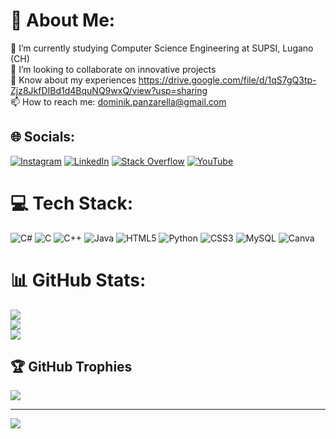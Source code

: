 # 💫 About Me:
🔭 I’m currently studying Computer Science Engineering at SUPSI, Lugano (CH)<br>👯 I’m looking to collaborate on innovative projects<br>📄 Know about my experiences https://drive.google.com/file/d/1qS7gQ3tp-Zjz8JkfDIBd1d4BquNQ9wxQ/view?usp=sharing<br>📫 How to reach me: dominik.panzarella@gmail.com


## 🌐 Socials:
[![Instagram](https://img.shields.io/badge/Instagram-%23E4405F.svg?logo=Instagram&logoColor=white)](https://instagram.com/https://www.instagram.com/__dom_/) [![LinkedIn](https://img.shields.io/badge/LinkedIn-%230077B5.svg?logo=linkedin&logoColor=white)](https://linkedin.com/in/https://drive.google.com/file/d/1qS7gQ3tp-Zjz8JkfDIBd1d4BquNQ9wxQ/view?usp=sharing) [![Stack Overflow](https://img.shields.io/badge/-Stackoverflow-FE7A16?logo=stack-overflow&logoColor=white)](https://stackoverflow.com/users/dominik.panzarella) [![YouTube](https://img.shields.io/badge/YouTube-%23FF0000.svg?logo=YouTube&logoColor=white)](https://youtube.com/@https://www.youtube.com/channel/UC128UoG-qfNOf6TCjarx5Mw) 

# 💻 Tech Stack:
![C#](https://img.shields.io/badge/c%23-%23239120.svg?style=for-the-badge&logo=c-sharp&logoColor=white) ![C](https://img.shields.io/badge/c-%2300599C.svg?style=for-the-badge&logo=c&logoColor=white) ![C++](https://img.shields.io/badge/c++-%2300599C.svg?style=for-the-badge&logo=c%2B%2B&logoColor=white) ![Java](https://img.shields.io/badge/java-%23ED8B00.svg?style=for-the-badge&logo=java&logoColor=white) ![HTML5](https://img.shields.io/badge/html5-%23E34F26.svg?style=for-the-badge&logo=html5&logoColor=white) ![Python](https://img.shields.io/badge/python-3670A0?style=for-the-badge&logo=python&logoColor=ffdd54) ![CSS3](https://img.shields.io/badge/css3-%231572B6.svg?style=for-the-badge&logo=css3&logoColor=white) ![MySQL](https://img.shields.io/badge/mysql-%2300f.svg?style=for-the-badge&logo=mysql&logoColor=white) ![Canva](https://img.shields.io/badge/Canva-%2300C4CC.svg?style=for-the-badge&logo=Canva&logoColor=white)
# 📊 GitHub Stats:
![](https://github-readme-stats.vercel.app/api?username=DominikPanzarella&theme=onedark&hide_border=false&include_all_commits=true&count_private=true)<br/>
![](https://github-readme-streak-stats.herokuapp.com/?user=DominikPanzarella&theme=onedark&hide_border=false)<br/>
![](https://github-readme-stats.vercel.app/api/top-langs/?username=DominikPanzarella&theme=onedark&hide_border=false&include_all_commits=true&count_private=true&layout=compact)

## 🏆 GitHub Trophies
![](https://github-profile-trophy.vercel.app/?username=DominikPanzarella&theme=radical&no-frame=true&no-bg=false&margin-w=4)

---
[![](https://visitcount.itsvg.in/api?id=DominikPanzarella&icon=0&color=4)](https://visitcount.itsvg.in)

<!-- Proudly created with GPRM ( https://gprm.itsvg.in ) -->
